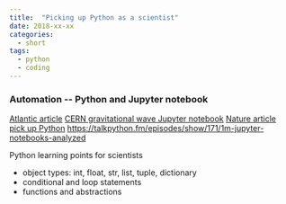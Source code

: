 ```yaml
---
title:  "Picking up Python as a scientist"
date: 2018-xx-xx
categories: 
  - short
tags:
  - python
  - coding
---
```

### Automation -- Python and Jupyter notebook
[Atlantic article](https://www.theatlantic.com/science/archive/2018/04/the-scientific-paper-is-obsolete/556676/)
[CERN gravitational wave Jupyter notebook](https://hub.mybinder.org/user/losc-tutorial-l-_event_tutorial-ymrn44sy/notebooks/index.ipynb)
[Nature article pick up Python](https://www.nature.com/news/programming-pick-up-python-1.16833)
https://talkpython.fm/episodes/show/171/1m-jupyter-notebooks-analyzed

Python learning points for scientists
- object types: int, float, str, list, tuple, dictionary
- conditional and loop statements
- functions and abstractions

